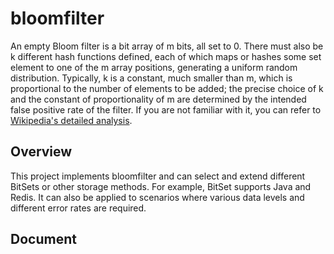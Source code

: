 # bloomfilter

An empty Bloom filter is a bit array of m bits, all set to 0. There must also be k different hash functions defined, each of which maps or hashes some set element to one of the m array positions, generating a uniform random distribution. Typically, k is a constant, much smaller than m, which is proportional to the number of elements to be added; the precise choice of k and the constant of proportionality of m are determined by the intended false positive rate of the filter.
If you are not familiar with it, you can refer to [Wikipedia's detailed analysis](https://en.wikipedia.org/wiki/Bloom_filter).

## Overview

This project implements bloomfilter and can select and extend different BitSets or other storage methods. For example, BitSet supports Java and Redis. It can also be applied to scenarios where various data levels and different error rates are required.

## Document

